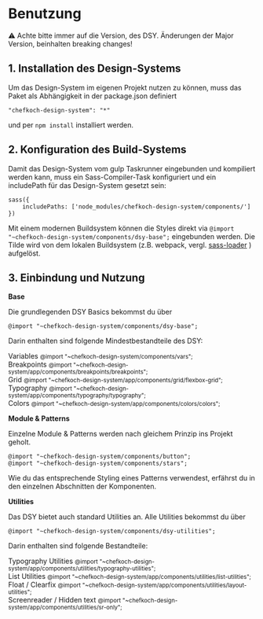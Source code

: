 # Benutzung

⚠ Achte bitte immer auf die Version, des DSY. Änderungen der Major Version, beinhalten breaking changes!

## 1. Installation des Design-Systems
Um das Design-System im eigenen Projekt nutzen zu können, muss
das Paket als Abhängigkeit in der package.json definiert

    "chefkoch-design-system": "*"

und per `npm install` installiert werden.
    
## 2. Konfiguration des Build-Systems
Damit das Design-System vom gulp Taskrunner eingebunden und kompiliert
werden kann, muss ein Sass-Compiler-Task konfiguriert und ein
includePath für das Design-System gesetzt sein:

    sass({
        includePaths: ['node_modules/chefkoch-design-system/components/']
    }) 

Mit einem modernen Buildsystem können die Styles direkt via `@import "~chefkoch-design-system/components/dsy-base";`
eingebunden werden. Die Tilde wird von dem lokalen Buildsystem (z.B. webpack, vergl. [sass-loader](https://github.com/webpack-contrib/sass-loader#imports) ) aufgelöst.

## 3. Einbindung und Nutzung
    
__Base__  

Die grundlegenden DSY Basics bekommst du über 

    @import "~chefkoch-design-system/components/dsy-base";
    
Darin enthalten sind folgende Mindestbestandteile des DSY:  

Variables <small>@import "~chefkoch-design-system/components/vars";</small>  
Breakpoints
  <small>@import "~chefkoch-design-system/app/components/breakpoints/breakpoints";</small>  
Grid <small>@import "~chefkoch-design-system/app/components/grid/flexbox-grid";</small>  
Typography <small>@import "~chefkoch-design-system/app/components/typography/typography";</small>  
Colors <small>@import "~chefkoch-design-system/app/components/colors/colors";</small>

__Module & Patterns__  

Einzelne Module & Patterns werden nach gleichem Prinzip ins Projekt geholt.

    @import "~chefkoch-design-system/components/button";
    @import "~chefkoch-design-system/components/stars";

Wie du das entsprechende Styling eines Patterns verwendest, erfährst du in den einzelnen Abschnitten der Komponenten.

__Utilities__ 

Das DSY bietet auch standard Utilities an.
Alle Utilities bekommst du über

    @import "~chefkoch-design-system/components/dsy-utilities";

Darin enthalten sind folgende Bestandteile:  

Typography Utilities <small>@import "~chefkoch-design-system/app/components/utilities/typography-utilities";</small>  
List Utilities <small>@import "~chefkoch-design-system/app/components/utilities/list-utilities";</small>  
Float / Clearfix <small>@import "~chefkoch-design-system/app/components/utilities/layout-utilities";</small>  
Screenreader / Hidden text <small>@import "~chefkoch-design-system/app/components/utilities/sr-only";</small> 
